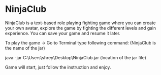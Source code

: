 # NinjaClub


NinjaClub is a text-based role playing fighting game where you can create your own avatar, explore the game by fighting the different levels and gain experience. You can save your game and resume it later.

To play the game -> Go to Terminal type following command: (NinjaClub is the name of the jar)


java -jar C:\Users\shrey\Desktop\NinjaClub.jar (location of the jar file)

Game will start, just follow the instruction and enjoy.
